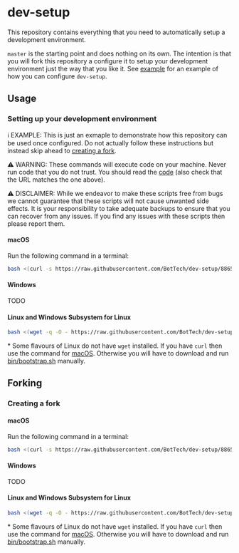 # dev-setup

This repository contains everything that you need to automatically setup a development environment.

`master` is the starting point and does nothing on its own. The intention is that you will fork this repository a configure it to setup your development environment just the way that you like it. See [example][example-branch] for an example of how you can configure `dev-setup`.

## Usage

### Setting up your development environment

ℹ️ EXAMPLE: This is just an exmaple to demonstrate how this repository can be used once configured. Do not actually follow these instructions but instead skip ahead to [creating a fork](#creating-a-fork).

⚠️ WARNING: These commands will execute code on your machine. Never run code that you do not trust. You should read the [code](https://raw.githubusercontent.com/BotTech/dev-setup/88656691b2731f9cb83ca18cf51312206913d177/bin/bootstrap.sh) (also check that the URL matches the one above).

⚠️ DISCLAIMER: While we endeavor to make these scripts free from bugs we cannot guarantee that these scripts will not cause unwanted side effects. It is your responsibility to take adequate backups to ensure that you can recover from any issues. If you find any issues with these scripts then please report them.

#### macOS

Run the following command in a terminal:
```bash
bash <(curl -s https://raw.githubusercontent.com/BotTech/dev-setup/88656691b2731f9cb83ca18cf51312206913d177/bin/bootstrap.sh) setup
```

#### Windows

TODO

#### Linux and Windows Subsystem for Linux

```bash
bash <(wget -q -O - https://raw.githubusercontent.com/BotTech/dev-setup/88656691b2731f9cb83ca18cf51312206913d177/bin/bootstrap.sh) setup
```
\* Some flavours of Linux do not have `wget` installed. If you have `curl` then use the command for [macOS](#macos). Otherwise you will have to download and run [bin/bootstrap.sh](https://raw.githubusercontent.com/BotTech/dev-setup/88656691b2731f9cb83ca18cf51312206913d177/bin/bootstrap.sh) manually.

## Forking

### Creating a fork

#### macOS

Run the following command in a terminal:
```bash
bash <(curl -s https://raw.githubusercontent.com/BotTech/dev-setup/88656691b2731f9cb83ca18cf51312206913d177/bin/bootstrap.sh) fork
```

#### Windows

TODO

#### Linux and Windows Subsystem for Linux

```bash
bash <(wget -q -O - https://raw.githubusercontent.com/BotTech/dev-setup/88656691b2731f9cb83ca18cf51312206913d177/bin/bootstrap.sh) fork
```
\* Some flavours of Linux do not have `wget` installed. If you have `curl` then use the command for [macOS](#macos). Otherwise you will have to download and run [bin/bootstrap.sh](https://raw.githubusercontent.com/BotTech/dev-setup/88656691b2731f9cb83ca18cf51312206913d177/bin/bootstrap.sh) manually.

[example-branch]: https://github.com/BotTech/dev-setup/blob/example/README.md

